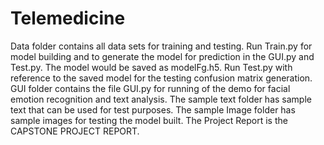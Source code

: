 # Telemedicine
Data folder contains all data sets for training and testing.
Run Train.py for model building and to generate the model for prediction in the GUI.py and Test.py.
The model would be saved as modelFg.h5.
Run Test.py with reference to the saved model for the testing confusion matrix generation.
GUI folder contains the file GUI.py for running of the demo for facial emotion recognition and text analysis.
The sample text folder has sample text that can be used for test purposes.
The sample Image folder has sample images for testing the model built.
The Project Report is the CAPSTONE PROJECT REPORT.
